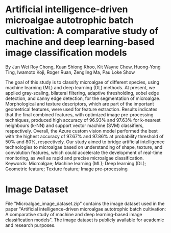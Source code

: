 # Artificial intelligence-driven microalgae autotrophic batch cultivation: A comparative study of machine and deep learning-based image classification models
By Jun Wei Roy Chong, Kuan Shiong Khoo, Kit Wayne Chew, Huong-Yong Ting, Iwamoto Koji, Roger Ruan, Zengling Ma, Pau Loke Show

The goal of this study is to classify microalgae of different species, using machine learning (ML) and deep learning (DL) methods. At present, we applied gray-scaling, bilateral filtering, adaptive thresholding, sobel edge detection, and canny edge detection, for the segmentation of microalgae. Morphological and texture descriptors, which are part of the important geometrical features, were used for feature extraction. Results indicates that the final combined features, with optimized image pre-processing techniques, produced high accuracy of 96.93% and 97.63% for k-nearest neighbours (k-NN) and support vector machine (SVM) classifiers, respectively. Overall, the Azure custom vision model performed the best with the highest accuracy of 97.67% and 97.86% at probability threshold of 50% and 80%, respectively. Our study aimed to bridge artificial intelligence technologies to microalgae based on understanding of shape, texture, and convolution features, which could accelerate the development of real-time monitoring, as well as rapid and precise microalgae classification.
Keywords: Microalgae; Machine learning (ML); Deep learning (DL); Geometric feature; Texture feature; Image pre-processing

# Image Dataset
File "Microalgae_image_dataset.zip" contains the image dataset used in the paper "Artificial intelligence-driven microalgae autotrophic batch cultivation: A comparative study of machine and deep learning-based image classification models". The image dataset is publicly available for academic and research purposes.
